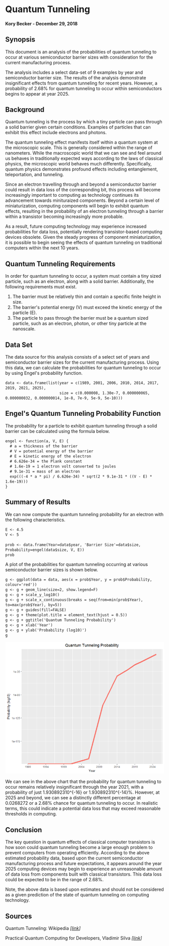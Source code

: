 Quantum Tunneling
=================

#### Kory Becker - December 29, 2018

## Synopsis

This document is an analysis of the probabilities of quantum tunneling to occur at various semiconductor barrier sizes with consideration for the current manufacturing process.

The analysis includes a select data-set of 9 examples by year and semiconductor barrier size. The results of the analysis demonstrate insignificant effects from quantum tunneling for recent years. However, a probability of 2.68% for quantum tunneling to occur within semiconductors begins to appear at year 2025.

## Background

Quantum tunneling is the process by which a tiny particle can pass through a solid barrier given certain conditions. Examples of particles that can exhibit this effect include electrons and photons.

The quantum tunneling effect manifests itself within a quantum system at the microscopic scale. This is generally considered within the range of nanometers. While the macroscopic world that we can see and feel around us behaves in traditionally expected ways according to the laws of classical physics, the microscopic world behaves much differently. Specifically, quantum physics demonstrates profound effects including entanglement, teleportation, and tunneling.

Since an electron travelling through and beyond a semiconductor barrier could result in data loss of the corresponding bit, this process will become increasingly important to computing as technology continues its advancement towards minituraized components. Beyond a certain level of miniaturization, computing components will begin to exhibit quantum effects, resulting in the probability of an electron tunneling through a barrier within a transistor becoming increasingly more probable.

As a result, future computing technology may experience increased probabilities for data loss, potentially rendering transistor-based computing devices obsolete. Given the steady progress of component miniaturization, it is possible to begin seeing the effects of quantum tunneling on traditional computers within the next 10 years.

## Quantum Tunneling Requirements

In order for quantum tunneling to occur, a system must contain a tiny sized particle, such as an electron, along with a solid barrier. Additionally, the following requirements must exist.

1. The barrier must be relatively thin and contain a specific finite height in size.
2. The barrier's potential energy (V) must exceed the kinetic energy of the particle (E).
3. The particle to pass through the barrier must be a quantum sized particle, such as an electron, photon, or other tiny particle at the nanoscale.

## Data Set

The data source for this analysis consists of a select set of years and semiconductor barrier sizes for the current manufacturing process. Using this data, we can calculate the probabilities for quantum tunneling to occur by using Engel's probability function.

```{r, echo=F}
data <- data.frame(list(year = c(1989, 2001, 2006, 2010, 2014, 2017, 2019, 2021, 2025),
                        size = c(0.000008, 1.30e-7, 0.000000065, 0.000000032, 0.000000014, 1e-8, 7e-9, 5e-9, 5e-10)))
```

## Engel's Quantum Tunneling Probability Function

The probability for a particle to exhibit quantum tunneling through a solid barrier can be calculated using the formula below.

```{r}
engel <- function(a, V, E) {
  # a = thickness of the barrier
  # V = potential energy of the barrier
  # E = kinetic energy of the electron
  # 6.626e-34 = the Plank constant
  # 1.6e-19 = 1 electron volt converted to joules
  # 9.1e-31 = mass of an electron
  exp(((-4 * a * pi) / 6.626e-34) * sqrt(2 * 9.1e-31 * ((V - E) * 1.6e-19)))
}
```

## Summary of Results

We can now compute the quantum tunneling probability for an electron with the following characteristics.

```{r}
E <- 4.5
V <- 5

prob <- data.frame(Year=data$year, 'Barrier Size'=data$size, Probability=engel(data$size, V, E))
prob
```

A plot of the probabilities for quantum tunneling occurring at various semiconductor barrier sizes is shown below.

```{r, echo=F}
g <- ggplot(data = data, aes(x = prob$Year, y = prob$Probability, colour='red'))
g <- g + geom_line(size=2, show.legend=F)
g <- g + scale_y_log10()
g <- g + scale_x_continuous(breaks = seq(from=min(prob$Year), to=max(prob$Year), by=5))
g <- g + guides(fill=FALSE)
g <- g + theme(plot.title = element_text(hjust = 0.5))
g <- g + ggtitle('Quantum Tunneling Probability')
g <- g + xlab('Year')
g <- g + ylab('Probability (log10)')
g
```

![Quantum tunneling probability](images/plot.png)

We can see in the above chart that the probability for quantum tunneling to occur remains relatively insignificant through the year 2021, with a probability of just 1.930892310^{-16} or 1.930892310^{-14}%. However, at 2025 and beyond, we can see a distinctly different percentage at 0.0268272 or a 2.68% chance for quantum tunneling to occur. In realistic terms, this could indicate a potential data loss that may exceed reasonable thresholds in computing.

## Conclusion

The key question in quantum effects of classical computer transistors is how soon could quantum tunneling become a large enough problem to prevent computers from operating efficiently. According to the above estimated probability data, based upon the current semiconductor manufacturing process and future expectations, it appears around the year 2025 computing devices may begin to experience an unreasonable amount of data loss from components built with classical transistors. This data loss could be expected to be in the range of 2.68%.

Note, the above data is based upon estimates and should not be considered as a given prediction of the state of quantum tunneling on computing technology.

## Sources

Quantum Tunneling: Wikipedia *[[link](https://en.wikipedia.org/wiki/Quantum_tunneling)]*

Practical Quantum Computing for Developers, Vladimir Silva *[[link](https://www.oreilly.com/library/view/practical-quantum-computing/9781484242186/)]*
